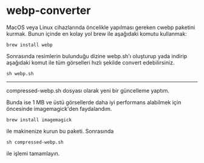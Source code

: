 # webp-converter

MacOS veya Linux cihazlarında öncelikle yapılması gereken cwebp paketini kurmak. Bunun içinde en kolay yol brew ile aşağıdaki komutu kullanmak:

```brew install webp```

Sonrasında resimlerin bulunduğu dizine webp.sh'ı oluşturup yada indirip aşağıdaki komut ile tüm görselleri hızlı şekilde convert edebilirsiniz. 

```sh webp.sh ```

------

compressed-webp.sh dosyası olarak yeni bir güncelleme yaptım. 

Bunda ise 1 MB ve üstü görsellerde daha iyi performans alabilmek için öncesinde imagemagick'den faydalandım.

```brew install imagemagick```

ile makinenize kurun bu paketi. Sonrasında

```sh compressed-webp.sh```

ile işlemi tamamlayın.
